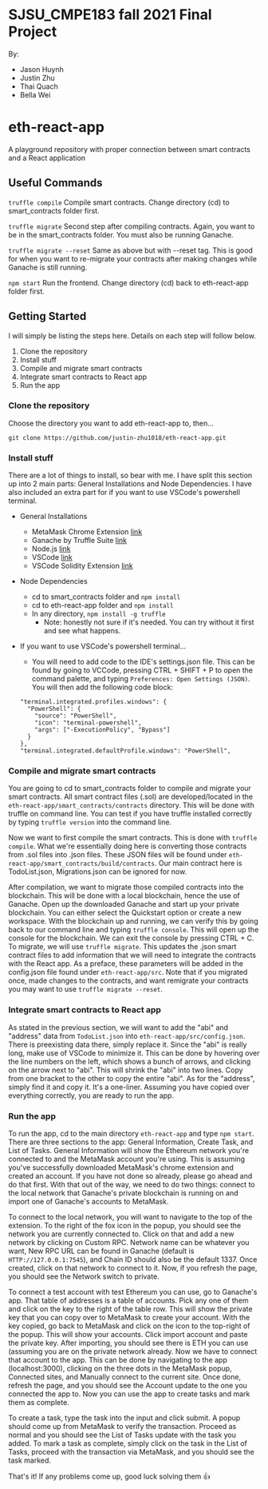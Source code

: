 # SJSU_CMPE183 fall 2021 Final Project
By:
- Jason Huynh
- Justin Zhu
- Thai Quach
- Bella Wei

# eth-react-app
A playground repository with proper connection between smart contracts and a React application

## Useful Commands
`truffle compile`
Compile smart contracts. Change directory (cd) to smart_contracts folder first.

`truffle migrate`
Second step after compiling contracts. Again, you want to be in the smart_contracts folder. You must also be running Ganache.

`truffle migrate --reset`
Same as above but with --reset tag. This is good for when you want to re-migrate your contracts after making changes while Ganache is still running.

`npm start`
Run the frontend. Change directory (cd) back to eth-react-app folder first.

## Getting Started
I will simply be listing the steps here. Details on each step will follow below.
1. Clone the repository
2. Install stuff
3. Compile and migrate smart contracts
4. Integrate smart contracts to React app
5. Run the app

### Clone the repository
Choose the directory you want to add eth-react-app to, then...
```
git clone https://github.com/justin-zhu1018/eth-react-app.git
```

### Install stuff
There are a lot of things to install, so bear with me. I have split this section up into 2 main parts: General Installations and Node Dependencies. I have also included an extra part for if you want to use VSCode's powershell terminal.

* General Installations
  * MetaMask Chrome Extension <a href="https://chrome.google.com/webstore/detail/metamask/nkbihfbeogaeaoehlefnkodbefgpgknn?hl=en">link</a>
  * Ganache by Truffle Suite <a href="https://www.trufflesuite.com/ganache">link</a>
  * Node.js <a href="https://nodejs.org/en/download/">link</a>
  * VSCode <a href="https://code.visualstudio.com/">link</a>
  * VSCode Solidity Extension <a href="https://marketplace.visualstudio.com/items?itemName=JuanBlanco.solidity">link</a>

* Node Dependencies
  * cd to smart_contracts folder and `npm install`
  * cd to eth-react-app folder and `npm install`
  * In any directory, `npm install -g truffle`
    * Note: honestly not sure if it's needed. You can try without it first and see what happens.

* If you want to use VSCode's powershell terminal...
  * You will need to add code to the IDE's settings.json file. This can be found by going to VCCode, pressing CTRL + SHIFT + P to open the command palette, and typing `Preferences: Open Settings (JSON)`. You will then add the following code block:
  ```
  "terminal.integrated.profiles.windows": {
    "PowerShell": {
      "source": "PowerShell",
      "icon": "terminal-powershell",
      "args": ["-ExecutionPolicy", "Bypass"]
    }
  },
  "terminal.integrated.defaultProfile.windows": "PowerShell",
  ```

### Compile and migrate smart contracts
You are going to cd to smart_contracts folder to compile and migrate your smart contracts. All smart contract files (.sol) are developed/located in the `eth-react-app/smart_contracts/contracts` directory. This will be done with truffle on command line. You can test if you have truffle installed correctly by typing `truffle version` into the command line.

Now we want to first compile the smart contracts. This is done with `truffle compile`. What we're essentially doing here is converting those contracts from .sol files into .json files. These JSON files will be found under `eth-react-app/smart_contracts/build/contracts`. Our main contract here is TodoList.json, Migrations.json can be ignored for now. 

After compilation, we want to migrate those compiled contracts into the blockchain. This will be done with a local blockchain, hence the use of Ganache. Open up the downloaded Ganache and start up your private blockchain. You can either select the Quickstart option or create a new workspace. With the blockchain up and running, we can verify this by going back to our command line and typing `truffle console`. This will open up the console for the blockchain. We can exit the console by pressing CTRL + C. To migrate, we will use `truffle migrate`. This updates the .json smart contract files to add information that we will need to integrate the contracts with the React app. As a preface, these parameters will be added in the config.json file found under `eth-react-app/src`. Note that if you migrated once, made changes to the contracts, and want remigrate your contracts you may want to use `truffle migrate --reset`. 

### Integrate smart contracts to React app
As stated in the previous section, we will want to add the "abi" and "address" data from `TodoList.json` into `eth-react-app/src/config.json`. There is preexisting data there, simply replace it. Since the "abi" is really long, make use of VSCode to minimize it. This can be done by hovering over the line numbers on the left, which shows a bunch of arrows, and clicking on the arrow next to "abi". This will shrink the "abi" into two lines. Copy from one bracket to the other to copy the entire "abi". As for the "address", simply find it and copy it. It's a one-liner. Assuming you have copied over everything correctly, you are ready to run the app.

### Run the app
To run the app, cd to the main directory `eth-react-app` and type `npm start`. There are three sections to the app: General Information, Create Task, and List of Tasks. General Information will show the Ethereum network you're connected to and the MetaMask account you're using. This is assuming you've successfully downloaded MetaMask's chrome extension and created an account. If you have not done so already, please go ahead and do that first. With that out of the way, we need to do two things: connect to the local network that Ganache's private blockchain is running on and import one of Ganache's accounts to MetaMask.

To connect to the local network, you will want to navigate to the top of the extension. To the right of the fox icon in the popup, you should see the network you are currently connected to. Click on that and add a new network by clicking on Custom RPC. Network name can be whatever you want, New RPC URL can be found in Ganache (default is `HTTP://127.0.0.1:7545`), and Chain ID should also be the default 1337. Once created, click on that network to connect to it. Now, if you refresh the page, you should see the Network switch to private.

To connect a test account with test Ethereum you can use, go to Ganache's app. That table of addresses is a table of accounts. Pick any one of them and click on the key to the right of the table row. This will show the private key that you can copy over to MetaMask to create your account. With the key copied, go back to MetaMask and click on the icon to the top-right of the popup. This will show your accounts. Click import account and paste the private key. After importing, you should see there is ETH you can use (assuming you are on the private network already. Now we have to connect that account to the app. This can be done by navigating to the app (localhost:3000), clicking on the three dots in the MetaMask popup, Connected sites, and Manually connect to the current site. Once done, refresh the page, and you should see the Account update to the one you connected the app to. Now you can use the app to create tasks and mark them as complete.

To create a task, type the task into the input and click submit. A popup should come up from MetaMask to verify the transaction. Proceed as normal and you should see the List of Tasks update with the task you added. To mark a task as complete, simply click on the task in the List of Tasks, proceed with the transaction via MetaMask, and you should see the task marked.

That's it! If any problems come up, good luck solving them 👍
